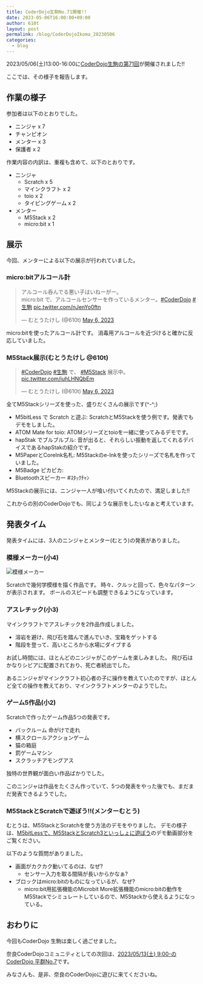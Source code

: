 ```yaml
---
title: CoderDojo生駒No.71開催!!
date: 2023-05-06T16:00:00+09:00
author: 610t
layout: post
permalink: /blog/CoderDojoIkoma_20230506
categories:
  - blog
---
```

2023/05/06(土)13:00-16:00に[CoderDojo生駒の第71回](https://coderdojo-nara-ikoma.connpass.com/event/282726/)が開催されました!!

ここでは、その様子を報告します。

## 作業の様子
参加者は以下のとおりでした。
- ニンジャ x 7 
- チャンピオン
- メンター x 3
- 保護者 x 2

作業内容の内訳は、重複も含めて、以下のとおりです。
- ニンジャ
  - Scratch x 5
  - マインクラフト x 2
  - toio x 2
  - タイピングゲーム x 2
- メンター
  - M5Stack x 2
  - micro:bit x 1

## 展示
今回、メンターによる以下の展示が行われていました。

### micro:bitアルコール計
<blockquote class="twitter-tweet"><p lang="ja" dir="ltr">アルコール呑んでる悪い子はいねーがー。<br>micro:bit で、アルコールセンサーを作っているメンター。<a href="https://twitter.com/hashtag/CoderDojo?src=hash&amp;ref_src=twsrc%5Etfw">#CoderDojo</a> <a href="https://twitter.com/hashtag/%E7%94%9F%E9%A7%92?src=hash&amp;ref_src=twsrc%5Etfw">#生駒</a> <a href="https://t.co/nJenYo0ftn">pic.twitter.com/nJenYo0ftn</a></p>&mdash; むとうたけし (@610t) <a href="https://twitter.com/610t/status/1654725028674682880?ref_src=twsrc%5Etfw">May 6, 2023</a></blockquote> <script async src="https://platform.twitter.com/widgets.js" charset="utf-8"></script>

micro:bitを使ったアルコール計です。
消毒用アルコールを近づけると確かに反応していました。

### M5Stack展示(むとうたけし @610t)
<blockquote class="twitter-tweet"><p lang="ja" dir="ltr"><a href="https://twitter.com/hashtag/CoderDojo?src=hash&amp;ref_src=twsrc%5Etfw">#CoderDojo</a> <a href="https://twitter.com/hashtag/%E7%94%9F%E9%A7%92?src=hash&amp;ref_src=twsrc%5Etfw">#生駒</a> で、 <a href="https://twitter.com/hashtag/M5Stack?src=hash&amp;ref_src=twsrc%5Etfw">#M5Stack</a> 展示中。 <a href="https://t.co/iuhLHNQbEm">pic.twitter.com/iuhLHNQbEm</a></p>&mdash; むとうたけし (@610t) <a href="https://twitter.com/610t/status/1654715986107588610?ref_src=twsrc%5Etfw">May 6, 2023</a></blockquote> <script async src="https://platform.twitter.com/widgets.js" charset="utf-8"></script>

全てM5Stackシリーズを使った、盛りだくさんの展示です(^-^;)

- M5bitLess で Scratch と遊ぶ: ScratchとM5Stackを使う例です。発表でもデモをしました。
- ATOM Mate for toio: ATOMシリーズとtoioを一緒に使ってみるデモです。
- hapStak でブルブルブル: 音が出ると、それらしい振動を返してくれるデバイスであるhapStakの紹介です。
- M5PaperとCoreInk名札: M5Stackのe-Inkを使ったシリーズで名札を作っていました。
- M5Badge ピカピカ: 
- Bluetoothスピーカー #ｽﾀｯｸﾁｬﾝ

M5Stackの展示には、ニンジャ一人が喰い付いてくれたので、満足しました!!

これからの別のCoderDojoでも、同じような展示をしたいなぁと考えています。

## 発表タイム
発表タイムには、3人のニンジャとメンター(むとう)の発表がありました。

### 模様メーカー(小4)
![模様メーカー](/assets/images/2023/2023-05-06-presen.jpg)

Scratchで幾何学模様を描く作品です。
時々、クルッと回って、色々なパターンが表示されます。
ボールのスピードも調整できるようになっています。

### アスレチック(小3)
マインクラフトでアスレチックを2作品作成しました。

- 溶岩を避け、飛び石を踏んで進んでいき、宝箱をゲットする
- 階段を登って、高いところから水場にダイブする

お試し時間には、ほとんどのニンジャがこのゲームを楽しみました。
飛び石はかなりシビアに配置されており、死亡者続出でした。

あるニンジャがマインクラフト初心者の子に操作を教えていたのですが、ほとんど全ての操作を教えており、マインクラフトメンターのようでした。

### ゲーム5作品(小2)
Scratchで作ったゲーム作品5つの発表です。
- バックルーム 命がけで走れ
- 横スクロールアクションゲーム
- 猫の箱庭
- 罰ゲームマシン
- スクラッチアモングアス

独特の世界観が面白い作品ばかりでした。

このニンジャは作品をたくさん作っていて、5つの発表をやった後でも、まだまだ発表できるようでした。

### M5StackとScratchで遊ぼう!!(メンターむとう)
むとうは、M5StackとScratchを使う方法のデモをやりました。
デモの様子は、[M5bitLessで、M5StackとScratch3といっしょに遊ぼう](https://scrapbox.io/CoderDojoNara/M5bitLess%E3%81%A7%E3%80%81M5Stack%E3%81%A8Scratch3%E3%81%A8%E3%81%84%E3%81%A3%E3%81%97%E3%82%87%E3%81%AB%E9%81%8A%E3%81%BC%E3%81%86)のデモ動画部分をご覧ください。

以下のような質問がありました。
- 画面がカクカク動いてるのは、なぜ?
  - センサー入力を取る間隔が長いからかなぁ?
- ブロックはmicro:bitのものになっているが、なぜ?
  - micro:bit用拡張機能のMicrobit More拡張機能のmicro:bitの動作をM5Stackでシミュレートしているので、M5Stackから使えるようになっている。

## おわりに
今回もCoderDojo 生駒は楽しく過ごせました。

奈良CoderDojoコミュニティとしての次回は、[2023/05/13(土) 9:00-のCoderDojo 平群No.7](https://coderdojo-nara-ikoma.connpass.com/event/273923/)です。

みなさんも、是非、奈良のCoderDojoに遊びに来てくださいね。
